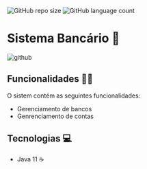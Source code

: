 ![GitHub repo size](https://img.shields.io/github/repo-size/Gusttavo-Larios/sistema-bancario?style=for-the-badge)
![GitHub language count](https://img.shields.io/github/languages/count/Gusttavo-Larios/sistema-bancario?style=for-the-badge)

# Sistema Bancário 🏦

![github](https://user-images.githubusercontent.com/72306241/193422220-32cc533c-6ac6-4630-b6e9-dd8e13600a93.png)

## Funcionalidades 👷‍♂️

O sistem contém as seguintes funcionalidades:

- Gerenciamento de bancos
- Genrenciamento de contas

## Tecnologias 💻

- Java 11 ☕

